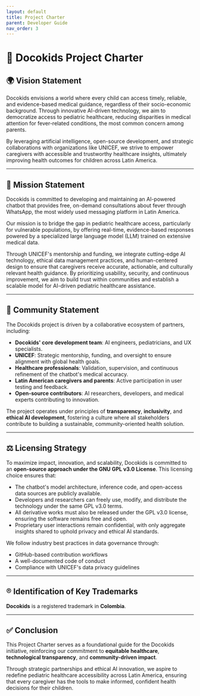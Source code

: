 ```yaml
---
layout: default
title: Project Charter
parent: Developer Guide
nav_order: 3
---
```


# 📘 Docokids Project Charter

## 🌍 Vision Statement

Docokids envisions a world where every child can access timely, reliable, and evidence-based medical guidance, regardless of their socio-economic background. Through innovative AI-driven technology, we aim to democratize access to pediatric healthcare, reducing disparities in medical attention for fever-related conditions, the most common concern among parents.

By leveraging artificial intelligence, open-source development, and strategic collaborations with organizations like UNICEF, we strive to empower caregivers with accessible and trustworthy healthcare insights, ultimately improving health outcomes for children across Latin America.

---

## 🎯 Mission Statement

Docokids is committed to developing and maintaining an AI-powered chatbot that provides free, on-demand consultations about fever through WhatsApp, the most widely used messaging platform in Latin America.

Our mission is to bridge the gap in pediatric healthcare access, particularly for vulnerable populations, by offering real-time, evidence-based responses powered by a specialized large language model (LLM) trained on extensive medical data.

Through UNICEF's mentorship and funding, we integrate cutting-edge AI technology, ethical data management practices, and human-centered design to ensure that caregivers receive accurate, actionable, and culturally relevant health guidance. By prioritizing usability, security, and continuous improvement, we aim to build trust within communities and establish a scalable model for AI-driven pediatric healthcare assistance.

---

## 👥 Community Statement

The Docokids project is driven by a collaborative ecosystem of partners, including:

- **Docokids' core development team**: AI engineers, pediatricians, and UX specialists.
- **UNICEF**: Strategic mentorship, funding, and oversight to ensure alignment with global health goals.
- **Healthcare professionals**: Validation, supervision, and continuous refinement of the chatbot's medical accuracy.
- **Latin American caregivers and parents**: Active participation in user testing and feedback.
- **Open-source contributors**: AI researchers, developers, and medical experts contributing to innovation.

The project operates under principles of **transparency**, **inclusivity**, and **ethical AI development**, fostering a culture where all stakeholders contribute to building a sustainable, community-oriented health solution.

---

## ⚖️ Licensing Strategy

To maximize impact, innovation, and scalability, Docokids is committed to an **open-source approach under the GNU GPL v3.0 License**. This licensing choice ensures that:

- The chatbot's model architecture, inference code, and open-access data sources are publicly available.
- Developers and researchers can freely use, modify, and distribute the technology under the same GPL v3.0 terms.
- All derivative works must also be released under the GPL v3.0 license, ensuring the software remains free and open.
- Proprietary user interactions remain confidential, with only aggregate insights shared to uphold privacy and ethical AI standards.

We follow industry best practices in data governance through:

- GitHub-based contribution workflows
- A well-documented code of conduct
- Compliance with UNICEF's data privacy guidelines

---

## ®️ Identification of Key Trademarks

**Docokids** is a registered trademark in **Colombia**.

---

## ✅ Conclusion

This Project Charter serves as a foundational guide for the Docokids initiative, reinforcing our commitment to **equitable healthcare**, **technological transparency**, and **community-driven impact**.

Through strategic partnerships and ethical AI innovation, we aspire to redefine pediatric healthcare accessibility across Latin America, ensuring that every caregiver has the tools to make informed, confident health decisions for their children.
